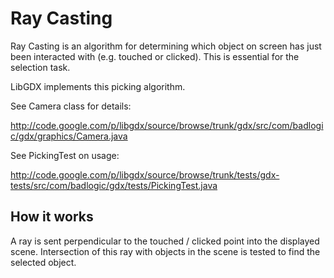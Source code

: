 # Ray Casting #

Ray Casting is an algorithm for determining which object on screen has just been interacted with (e.g. touched or clicked). This is essential for the selection task.

LibGDX implements this picking algorithm.

See Camera class for details:

http://code.google.com/p/libgdx/source/browse/trunk/gdx/src/com/badlogic/gdx/graphics/Camera.java

See PickingTest on usage:

http://code.google.com/p/libgdx/source/browse/trunk/tests/gdx-tests/src/com/badlogic/gdx/tests/PickingTest.java

## How it works ##

A ray is sent perpendicular to the touched / clicked point into the displayed scene.
Intersection of this ray with objects in the scene is tested to find the selected object.